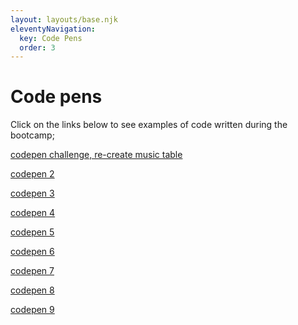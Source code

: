 ```yaml
---
layout: layouts/base.njk
eleventyNavigation:
  key: Code Pens
  order: 3
---
```

# Code pens

Click on the links below to see examples of code written during the bootcamp;

<a href="https://codepen.io/AnnaBiondo/pen/eYjLdKP"> codepen challenge, re-create music table</a>

<a href="https://codepen.io/AnnaBiondo/pen/eYjopRj">codepen 2</a>

<a href="https://codepen.io/AnnaBiondo/details/QWVqPmB">codepen 3</a>

<a href="https://codepen.io/AnnaBiondo/pen/LYJdPwb">codepen 4</a>

<a href="https://codepen.io/AnnaBiondo/pen/vYzzvEy">codepen 5</a>

<a href="https://codepen.io/AnnaBiondo/pen/XWPyqgO">codepen 6</a>

<a href="https://codepen.io/AnnaBiondo/pen/WNgmoNE">codepen 7</a>

<a href="https://codepen.io/AnnaBiondo/pen/mdGYpGa">codepen 8</a>

<a href="https://codepen.io/AnnaBiondo/pen/NWLQzjW">codepen 9</a>


